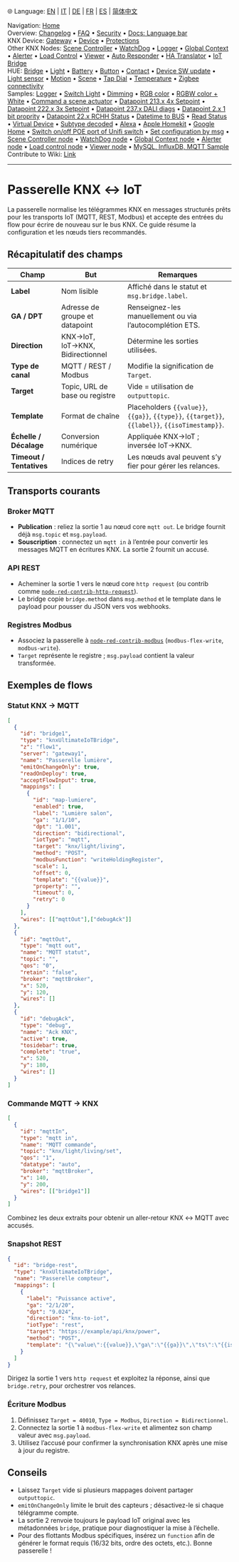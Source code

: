 🌐 Language: [EN](/node-red-contrib-knx-ultimate/wiki/IoT-Bridge-Configuration) | [IT](/node-red-contrib-knx-ultimate/wiki/it-IoT-Bridge-Configuration) | [DE](/node-red-contrib-knx-ultimate/wiki/de-IoT-Bridge-Configuration) | [FR](/node-red-contrib-knx-ultimate/wiki/fr-IoT-Bridge-Configuration) | [ES](/node-red-contrib-knx-ultimate/wiki/es-IoT-Bridge-Configuration) | [简体中文](/node-red-contrib-knx-ultimate/wiki/zh-CN-IoT-Bridge-Configuration)
<!-- NAV START -->
Navigation: [Home](/node-red-contrib-knx-ultimate/wiki/Home)  
Overview: [Changelog](https://github.com/Supergiovane/node-red-contrib-knx-ultimate/blob/master/CHANGELOG.md) • [FAQ](/node-red-contrib-knx-ultimate/wiki/FAQ-Troubleshoot) • [Security](/node-red-contrib-knx-ultimate/wiki/SECURITY) • [Docs: Language bar](/node-red-contrib-knx-ultimate/wiki/Docs-Language-Bar)  
KNX Device: [Gateway](/node-red-contrib-knx-ultimate/wiki/Gateway-configuration) • [Device](/node-red-contrib-knx-ultimate/wiki/Device) • [Protections](/node-red-contrib-knx-ultimate/wiki/Protections)  
Other KNX Nodes: [Scene Controller](/node-red-contrib-knx-ultimate/wiki/SceneController-Configuration) • [WatchDog](/node-red-contrib-knx-ultimate/wiki/WatchDog-Configuration) • [Logger](/node-red-contrib-knx-ultimate/wiki/Logger-Configuration) • [Global Context](/node-red-contrib-knx-ultimate/wiki/GlobalVariable) • [Alerter](/node-red-contrib-knx-ultimate/wiki/Alerter-Configuration) • [Load Control](/node-red-contrib-knx-ultimate/wiki/LoadControl-Configuration) • [Viewer](/node-red-contrib-knx-ultimate/wiki/knxUltimateViewer) • [Auto Responder](/node-red-contrib-knx-ultimate/wiki/KNXAutoResponder) • [HA Translator](/node-red-contrib-knx-ultimate/wiki/HATranslator) • [IoT Bridge](/node-red-contrib-knx-ultimate/wiki/IoT-Bridge-Configuration)  
HUE: [Bridge](/node-red-contrib-knx-ultimate/wiki/HUE+Bridge+configuration) • [Light](/node-red-contrib-knx-ultimate/wiki/HUE+Light) • [Battery](/node-red-contrib-knx-ultimate/wiki/HUE+Battery) • [Button](/node-red-contrib-knx-ultimate/wiki/HUE+Button) • [Contact](/node-red-contrib-knx-ultimate/wiki/HUE+Contact+sensor) • [Device SW update](/node-red-contrib-knx-ultimate/wiki/HUE+Device+software+update) • [Light sensor](/node-red-contrib-knx-ultimate/wiki/HUE+Light+sensor) • [Motion](/node-red-contrib-knx-ultimate/wiki/HUE+Motion) • [Scene](/node-red-contrib-knx-ultimate/wiki/HUE+Scene) • [Tap Dial](/node-red-contrib-knx-ultimate/wiki/HUE+Tapdial) • [Temperature](/node-red-contrib-knx-ultimate/wiki/HUE+Temperature+sensor) • [Zigbee connectivity](/node-red-contrib-knx-ultimate/wiki/HUE+Zigbee+connectivity)  
Samples: [Logger](/node-red-contrib-knx-ultimate/wiki/Logger-Sample) • [Switch Light](/node-red-contrib-knx-ultimate/wiki/-Sample---Switch-light) • [Dimming](/node-red-contrib-knx-ultimate/wiki/-Sample---Dimming) • [RGB color](/node-red-contrib-knx-ultimate/wiki/-Sample---RGB-Color) • [RGBW color + White](/node-red-contrib-knx-ultimate/wiki/-Sample---RGBW-Color-plus-White) • [Command a scene actuator](/node-red-contrib-knx-ultimate/wiki/-Sample---Control-a-scene-actuator) • [Datapoint 213.x 4x Setpoint](/node-red-contrib-knx-ultimate/wiki/-Sample---DPT213) • [Datapoint 222.x 3x Setpoint](/node-red-contrib-knx-ultimate/wiki/-Sample---DPT222) • [Datapoint 237.x DALI diags](/node-red-contrib-knx-ultimate/wiki/-Sample---DPT237) • [Datapoint 2.x 1 bit proprity](/node-red-contrib-knx-ultimate/wiki/-Sample---DPT2) • [Datapoint 22.x RCHH Status](/node-red-contrib-knx-ultimate/wiki/-Sample---DPT22) • [Datetime to BUS](/node-red-contrib-knx-ultimate/wiki/-Sample---DateTime-to-BUS) • [Read Status](/node-red-contrib-knx-ultimate/wiki/-Sample---Read-value-from-Device) • [Virtual Device](/node-red-contrib-knx-ultimate/wiki/-Sample---Virtual-Device) • [Subtype decoded](/node-red-contrib-knx-ultimate/wiki/-Sample---Subtype) • [Alexa](/node-red-contrib-knx-ultimate/wiki/-Sample---Alexa) • [Apple Homekit](/node-red-contrib-knx-ultimate/wiki/-Sample---Apple-Homekit) • [Google Home](/node-red-contrib-knx-ultimate/wiki/-Sample---Google-Assistant) • [Switch on/off POE port of Unifi switch](/node-red-contrib-knx-ultimate/wiki/-Sample---UnifiPOE) • [Set configuration by msg](/node-red-contrib-knx-ultimate/wiki/-Sample-setConfig) • [Scene Controller node](/node-red-contrib-knx-ultimate/wiki/Sample-Scene-Node) • [WatchDog node](/node-red-contrib-knx-ultimate/wiki/-Sample---WatchDog) • [Global Context node](/node-red-contrib-knx-ultimate/wiki/SampleGlobalContextNode) • [Alerter node](/node-red-contrib-knx-ultimate/wiki/SampleAlerter) • [Load control node](/node-red-contrib-knx-ultimate/wiki/SampleLoadControl) • [Viewer node](/node-red-contrib-knx-ultimate/wiki/knxUltimateViewer) • [MySQL, InfluxDB, MQTT Sample](/node-red-contrib-knx-ultimate/wiki/Sample-KNX2MQTT-KNX2MySQL-KNX2InfluxDB)  
Contribute to Wiki: [Link](/node-red-contrib-knx-ultimate/wiki/Manage-Wiki)
<!-- NAV END -->
---
# Passerelle KNX ↔ IoT
La passerelle normalise les télégrammes KNX en messages structurés prêts pour les transports IoT (MQTT, REST, Modbus) et accepte des entrées du flow pour écrire de nouveau sur le bus KNX. Ce guide résume la configuration et les nœuds tiers recommandés.
## Récapitulatif des champs
| Champ | But | Remarques |
| -- | -- | -- |
| **Label** | Nom lisible | Affiché dans le statut et `msg.bridge.label`. |
| **GA / DPT** | Adresse de groupe et datapoint | Renseignez-les manuellement ou via l’autocomplétion ETS. |
| **Direction** | KNX→IoT, IoT→KNX, Bidirectionnel | Détermine les sorties utilisées. |
| **Type de canal** | MQTT / REST / Modbus | Modifie la signification de `Target`. |
| **Target** | Topic, URL de base ou registre | Vide = utilisation de `outputtopic`. |
| **Template** | Format de chaîne | Placeholders `{{value}}`, `{{ga}}`, `{{type}}`, `{{target}}`, `{{label}}`, `{{isoTimestamp}}`. |
| **Échelle / Décalage** | Conversion numérique | Appliquée KNX→IoT ; inversée IoT→KNX. |
| **Timeout / Tentatives** | Indices de retry | Les nœuds aval peuvent s’y fier pour gérer les relances. |
## Transports courants
### Broker MQTT
- **Publication** : reliez la sortie 1 au nœud core `mqtt out`. Le bridge fournit déjà `msg.topic` et `msg.payload`.
- **Souscription** : connectez un `mqtt in` à l’entrée pour convertir les messages MQTT en écritures KNX. La sortie 2 fournit un accusé.
### API REST
- Acheminer la sortie 1 vers le nœud core `http request` (ou contrib comme [`node-red-contrib-http-request`](https://flows.nodered.org/node/node-red-contrib-http-request)).
- Le bridge copie `bridge.method` dans `msg.method` et le template dans le payload pour pousser du JSON vers vos webhooks.
### Registres Modbus
- Associez la passerelle à [`node-red-contrib-modbus`](https://flows.nodered.org/node/node-red-contrib-modbus) (`modbus-flex-write`, `modbus-write`).
- `Target` représente le registre ; `msg.payload` contient la valeur transformée.
## Exemples de flows
### Statut KNX → MQTT
```json
[
  {
    "id": "bridge1",
    "type": "knxUltimateIoTBridge",
    "z": "flow1",
    "server": "gateway1",
    "name": "Passerelle lumière",
    "emitOnChangeOnly": true,
    "readOnDeploy": true,
    "acceptFlowInput": true,
    "mappings": [
      {
        "id": "map-lumiere",
        "enabled": true,
        "label": "Lumière salon",
        "ga": "1/1/10",
        "dpt": "1.001",
        "direction": "bidirectional",
        "iotType": "mqtt",
        "target": "knx/light/living",
        "method": "POST",
        "modbusFunction": "writeHoldingRegister",
        "scale": 1,
        "offset": 0,
        "template": "{{value}}",
        "property": "",
        "timeout": 0,
        "retry": 0
      }
    ],
    "wires": [["mqttOut"],["debugAck"]]
  },
  {
    "id": "mqttOut",
    "type": "mqtt out",
    "name": "MQTT statut",
    "topic": "",
    "qos": "0",
    "retain": "false",
    "broker": "mqttBroker",
    "x": 520,
    "y": 120,
    "wires": []
  },
  {
    "id": "debugAck",
    "type": "debug",
    "name": "Ack KNX",
    "active": true,
    "tosidebar": true,
    "complete": "true",
    "x": 520,
    "y": 180,
    "wires": []
  }
]
```
### Commande MQTT → KNX
```json
[
  {
    "id": "mqttIn",
    "type": "mqtt in",
    "name": "MQTT commande",
    "topic": "knx/light/living/set",
    "qos": "1",
    "datatype": "auto",
    "broker": "mqttBroker",
    "x": 140,
    "y": 200,
    "wires": [["bridge1"]]
  }
]
```
Combinez les deux extraits pour obtenir un aller-retour KNX ↔ MQTT avec accusés.
### Snapshot REST
```json
{
  "id": "bridge-rest",
  "type": "knxUltimateIoTBridge",
  "name": "Passerelle compteur",
  "mappings": [
    {
      "label": "Puissance active",
      "ga": "2/1/20",
      "dpt": "9.024",
      "direction": "knx-to-iot",
      "iotType": "rest",
      "target": "https://example/api/knx/power",
      "method": "POST",
      "template": "{\"value\":{{value}},\"ga\":\"{{ga}}\",\"ts\":\"{{isoTimestamp}}\"}"
    }
  ]
}
```
Dirigez la sortie 1 vers `http request` et exploitez la réponse, ainsi que `bridge.retry`, pour orchestrer vos relances.
### Écriture Modbus
1. Définissez `Target = 40010`, `Type = Modbus`, `Direction = Bidirectionnel`.
2. Connectez la sortie 1 à `modbus-flex-write` et alimentez son champ valeur avec `msg.payload`.
3. Utilisez l’accusé pour confirmer la synchronisation KNX après une mise à jour du registre.
## Conseils
- Laissez `Target` vide si plusieurs mappages doivent partager `outputtopic`.
- `emitOnChangeOnly` limite le bruit des capteurs ; désactivez-le si chaque télégramme compte.
- La sortie 2 renvoie toujours le payload IoT original avec les métadonnées `bridge`, pratique pour diagnostiquer la mise à l’échelle.
- Pour des flottants Modbus spécifiques, insérez un `function` afin de générer le format requis (16/32 bits, ordre des octets, etc.).
Bonne passerelle !
